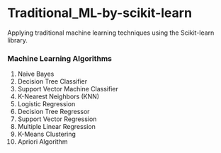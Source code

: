 # Traditional_ML-by-scikit-learn

Applying traditional machine learning techniques using the Scikit-learn library.

### Machine Learning Algorithms
1. Naive Bayes
2. Decision Tree Classifier
3. Support Vector Machine Classifier
4. K-Nearest Neighbors (KNN)
5. Logistic Regression
6. Decision Tree Regressor
7. Support Vector Regression
8. Multiple Linear Regression
9. K-Means Clustering
10. Apriori Algorithm
